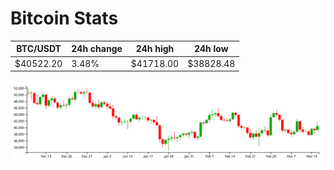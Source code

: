# Bitcoin Stats

BTC/USDT|24h change|24h high|24h low|
|---|---|---|---|
|$40522.20|3.48%|$41718.00|$38828.48|

<img src="./chart.svg">
